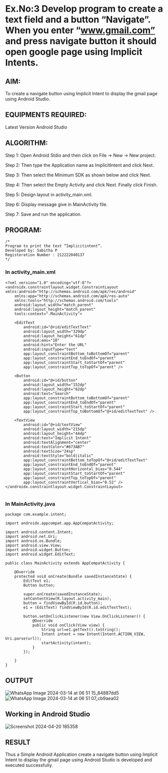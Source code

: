 # Ex.No:3 Develop program to create a text field and a button “Navigate”. When you enter “www.gmail.com” and press navigate button it should open google page using Implicit Intents.


## AIM:

To create a navigate button using Implicit Intent to display the gmail page using Android Studio.

## EQUIPMENTS REQUIRED:

Latest Version Android Studio

## ALGORITHM:
Step 1: Open Android Stdio and then click on File -> New -> New project.

Step 2: Then type the Application name as ImplicitIntent and click Next.

Step 3: Then select the Minimum SDK as shown below and click Next.

Step 4: Then select the Empty Activity and click Next. Finally click Finish.

Step 5: Design layout in activity_main.xml.

Step 6: Display message give in MainActivity file.

Step 7: Save and run the application.


## PROGRAM:
```
/*
Program to print the text “Implicitintent”.
Developed by: Sabitha P
Registeration Number : 212222040137
*/
```
### In activity_main.xml
```
<?xml version="1.0" encoding="utf-8"?>
<androidx.constraintlayout.widget.ConstraintLayout xmlns:android="http://schemas.android.com/apk/res/android"
    xmlns:app="http://schemas.android.com/apk/res-auto"
    xmlns:tools="http://schemas.android.com/tools"
    android:layout_width="match_parent"
    android:layout_height="match_parent"
    tools:context=".MainActivity">

    <EditText
        android:id="@+id/editTextText"
        android:layout_width="329dp"
        android:layout_height="61dp"
        android:ems="10"
        android:hint="Enter the URL"
        android:inputType="text"
        app:layout_constraintBottom_toBottomOf="parent"
        app:layout_constraintEnd_toEndOf="parent"
        app:layout_constraintStart_toStartOf="parent"
        app:layout_constraintTop_toTopOf="parent" />

    <Button
        android:id="@+id/button"
        android:layout_width="152dp"
        android:layout_height="62dp"
        android:text="Search"
        app:layout_constraintBottom_toBottomOf="parent"
        app:layout_constraintEnd_toEndOf="parent"
        app:layout_constraintStart_toStartOf="parent"
        app:layout_constraintTop_toBottomOf="@+id/editTextText" />

    <TextView
        android:id="@+id/textView"
        android:layout_width="215dp"
        android:layout_height="44dp"
        android:text="Implicit Intent"
        android:textAlignment="center"
        android:textColor="#673AB7"
        android:textSize="24sp"
        android:textStyle="bold|italic"
        app:layout_constraintBottom_toTopOf="@+id/editTextText"
        app:layout_constraintEnd_toEndOf="parent"
        app:layout_constraintHorizontal_bias="0.544"
        app:layout_constraintStart_toStartOf="parent"
        app:layout_constraintTop_toTopOf="parent"
        app:layout_constraintVertical_bias="0.52" />
</androidx.constraintlayout.widget.ConstraintLayout>
     
```

### In MainActivity.java
```
package com.example.intent;

import androidx.appcompat.app.AppCompatActivity;

import android.content.Intent;
import android.net.Uri;
import android.os.Bundle;
import android.view.View;
import android.widget.Button;
import android.widget.EditText;

public class MainActivity extends AppCompatActivity {

    @Override
    protected void onCreate(Bundle savedInstanceState) {
        EditText e1;
        Button button;

        super.onCreate(savedInstanceState);
        setContentView(R.layout.activity_main);
        button = findViewById(R.id.button);
        e1 = (EditText) findViewById(R.id.editTextText);

        button.setOnClickListener(new View.OnClickListener() {
            @Override
            public void onClick(View view) {
                String url=e1.getText().toString();
                Intent intent = new Intent(Intent.ACTION_VIEW, Uri.parse(url));
                startActivity(intent);
            }
        });

    }
}
```

## OUTPUT
![WhatsApp Image 2024-03-14 at 06 51 15_84887dd5](https://github.com/sabithapaulraj/ImplicitIntent-MAD/assets/118343379/2729d57f-a5f7-4203-b71b-e810b4158ca6)
![WhatsApp Image 2024-03-14 at 06 51 07_cb9aea02](https://github.com/sabithapaulraj/ImplicitIntent-MAD/assets/118343379/39a09977-b939-4a89-aae1-ad6edc4ba760)

## Working in Android Studio
![Screenshot 2024-04-20 185358](https://github.com/sabithapaulraj/ImplicitIntent-MAD/assets/118343379/29067be1-075c-4c76-959c-cf4748b7a8fb)


## RESULT
Thus a Simple Android Application create a navigate button using Implicit Intent to display the gmail page using Android Studio is developed and executed successfully.


